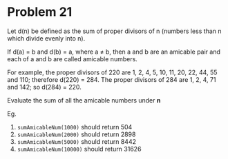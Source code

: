 # Problem 21

Let d(n) be defined as the sum of proper divisors of n (numbers less than n which divide evenly into n).

If d(a) = b and d(b) = a, where a ≠ b, then a and b are an amicable pair and each of a and b are called amicable numbers.

For example, the proper divisors of 220 are 1, 2, 4, 5, 10, 11, 20, 22, 44, 55 and 110; therefore d(220) = 284. The proper divisors of 284 are 1, 2, 4, 71 and 142; so d(284) = 220.

Evaluate the sum of all the amicable numbers under **n**

Eg.

1. ```sumAmicableNum(1000)``` should return 504
2. ```sumAmicableNum(2000)``` should return 2898
3. ```sumAmicableNum(5000)``` should return 8442
4. ```sumAmicableNum(10000)``` should return 31626
